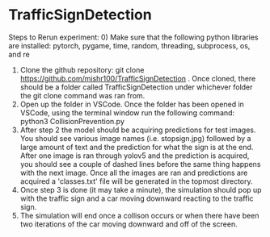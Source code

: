 # TrafficSignDetection

Steps to Rerun experiment:
0) Make sure that the following python libraries are installed: pytorch, pygame, time, random, threading, subprocess, os, and re 
1) Clone the github repository: git clone https://github.com/mishr100/TrafficSignDetection . Once cloned, there should be a folder called TrafficSignDetection under whichever folder the git clone command was ran from. 
2) Open up the folder in VSCode. Once the folder has been opened in VSCode, using the terminal window run the following command: python3 CollisionPrevention.py 
3) After step 2 the model should be acquiring predictions for test images. You should see various image names (i.e. stopsign.jpg) followed by a large amount of text and the prediction for what the sign is at the end. After one image is ran through yolov5 and the prediction is acquired, you should see a couple of dashed lines before the same thing happens with the next image. Once all the images are ran and predictions are acquired a 'classes.txt' file will be generated in the topmost directory. 
4) Once step 3 is done (it may take a minute), the simulation should pop up with the traffic sign and a car moving downward reacting to the traffic sign. 
5) The simulation will end once a collison occurs or when there have been two iterations of the car moving downward and off of the screen. 
